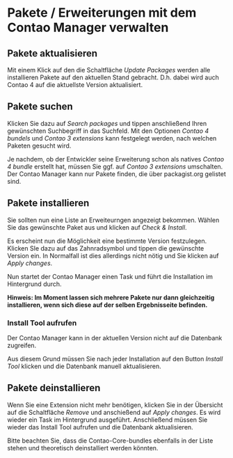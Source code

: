 # Pakete / Erweiterungen mit dem Contao Manager verwalten

## Pakete aktualisieren
Mit einem Klick auf den die Schaltfläche *Update Packages* werden alle installieren Pakete auf den aktuellen Stand gebracht.
D.h. dabei wird auch Contao 4 auf die aktuellste Version aktualisiert.

##  Pakete suchen
Klicken Sie dazu auf *Search packages* und tippen anschließend Ihren gewünschten Suchbegriff in das Suchfeld.
Mit den Optionen *Contao 4 bundels* und *Contao 3 extensions* kann festgelegt werden, nach welchen Paketen gesucht wird.

Je nachdem, ob der Entwickler seine Erweiterung schon als natives *Contao 4 bundle* erstellt hat, müssen Sie ggf. auf *Contao 3 extensions* umschalten.
Der Contao Manager kann nur Pakete finden, die über packagist.org gelistet sind.

## Pakete installieren
Sie sollten nun eine Liste an Erweiteurngen angezeigt bekommen. Wählen Sie das gewünschte Paket aus und klicken auf *Check & Install*.

Es erscheint nun die Möglichkeit eine bestimmte Version festzulegen. Klicken SIe dazu auf das Zahnradsymbol und tippen die gewünschte Version ein.
In Normalfall ist dies allerdings nicht nötig und Sie klicken auf *Apply changes*.

Nun startet der Contao Manager einen Task und führt die Installation im Hintergrund durch.

__Hinweis: Im Moment lassen sich mehrere Pakete nur dann gleichzeitig installieren, wenn sich diese auf der selben Ergebnisseite befinden.__ 

### Install Tool aufrufen
Der Contao Manager kann in der aktuellen Version nicht auf die Datenbank zugreifen.

Aus diesem Grund müssen Sie nach jeder Installation auf den Button *Install Tool* klicken und die Datenbank manuell aktualisieren.


## Pakete deinstallieren
Wenn Sie eine Extension nicht mehr benötigen, klicken Sie in der Übersicht auf die Schaltfläche *Remove* und anschießend auf *Apply changes*.
Es wird wieder ein Task im Hintergrund ausgeführt. Anschließend müssen Sie wieder das Install Tool aufrufen und die Datenbank aktualisieren.

Bitte beachten Sie, dass die Contao-Core-bundles ebenfalls in der Liste stehen und theoretisch deinstalliert werden könnten.
